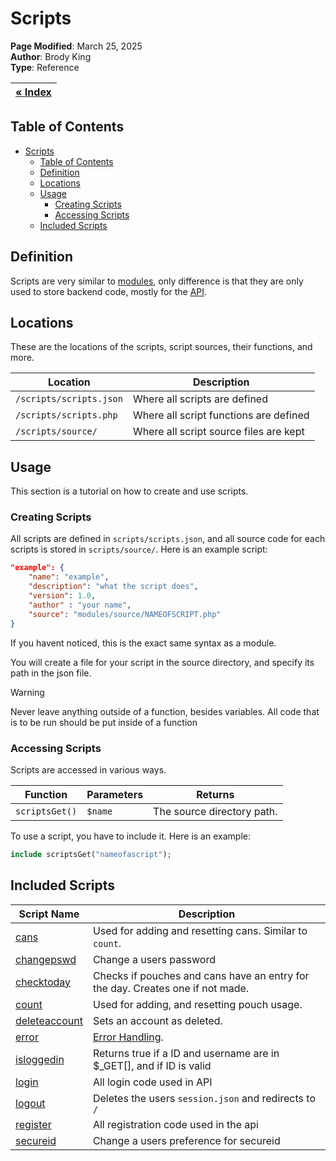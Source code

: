 # Scripts

**Page Modified**: March 25, 2025
\
**Author**: Brody King
\
**Type**: Reference

| **[« Index](/docs/index.md)** |
| ----------------------------- |

## Table of Contents

- [Scripts](#scripts)
  - [Table of Contents](#table-of-contents)
  - [Definition](#definition)
  - [Locations](#locations)
  - [Usage](#usage)
    - [Creating Scripts](#creating-scripts)
    - [Accessing Scripts](#accessing-scripts)
  - [Included Scripts](#included-scripts)

## Definition

Scripts are very similar to [modules](modules.md), only difference is that they are only used to store backend code, mostly for the [API](api.md).

## Locations

These are the locations of the scripts, script sources, their functions, and more.

| Location                | Description                            |
| ----------------------- | -------------------------------------- |
| `/scripts/scripts.json` | Where all scripts are defined          |
| `/scripts/scripts.php`  | Where all script functions are defined |
| `/scripts/source/`      | Where all script source files are kept |

## Usage

This section is a tutorial on how to create and use scripts.

### Creating Scripts

All scripts are defined in `scripts/scripts.json`, and all source code for each scripts is stored in `scripts/source/`. Here is an example script:

```json
"example": {
    "name": "example",
    "description": "what the script does",
    "version": 1.0,
    "author" : "your name",
    "source": "modules/source/NAMEOFSCRIPT.php"
}
```

If you havent noticed, this is the exact same syntax as a module.

You will create a file for your script in the source directory, and specify its path in the json file.

> [!WARNING]
> Never leave anything outside of a function, besides variables. All code that is to be run should be put inside of a function

### Accessing Scripts

Scripts are accessed in various ways.

| Function       | Parameters | Returns                    |
| -------------- | ---------- | -------------------------- |
| `scriptsGet()` | `$name`    | The source directory path. |

To use a script, you have to include it. Here is an example:

```php
include scriptsGet("nameofascript");
```

## Included Scripts

| Script Name                                        | Description                                                                    |
| -------------------------------------------------- | ------------------------------------------------------------------------------ |
| [cans](/scripts/source/cans.php)                   | Used for adding and resetting cans. Similar to `count`.                        |
| [changepswd](/scripts/source/changepswd.php)       | Change a users password                                                        |
| [checktoday](/scripts/source/checktoday.php)       | Checks if pouches and cans have an entry for the day. Creates one if not made. |
| [count](/scripts/source/count.php)                 | Used for adding, and resetting pouch usage.                                    |
| [deleteaccount](/scripts/source/deleteaccount.php) | Sets an account as deleted.                                                    |
| [error](/scripts/source/error.php)                 | [Error Handling](error.md).                                                    |
| [isloggedin](/scripts/source/isloggedin.php)       | Returns true if a ID and username are in $\_GET[], and if ID is valid          |
| [login](/scripts/source/login.php)                 | All login code used in API                                                     |
| [logout](/scripts/source/logout.php)               | Deletes the users `session.json` and redirects to `/`                          |
| [register](/scripts/source/register.php)           | All registration code used in the api                                          |
| [secureid](/scripts/source/secureid.php)           | Change a users preference for secureid                                         |
